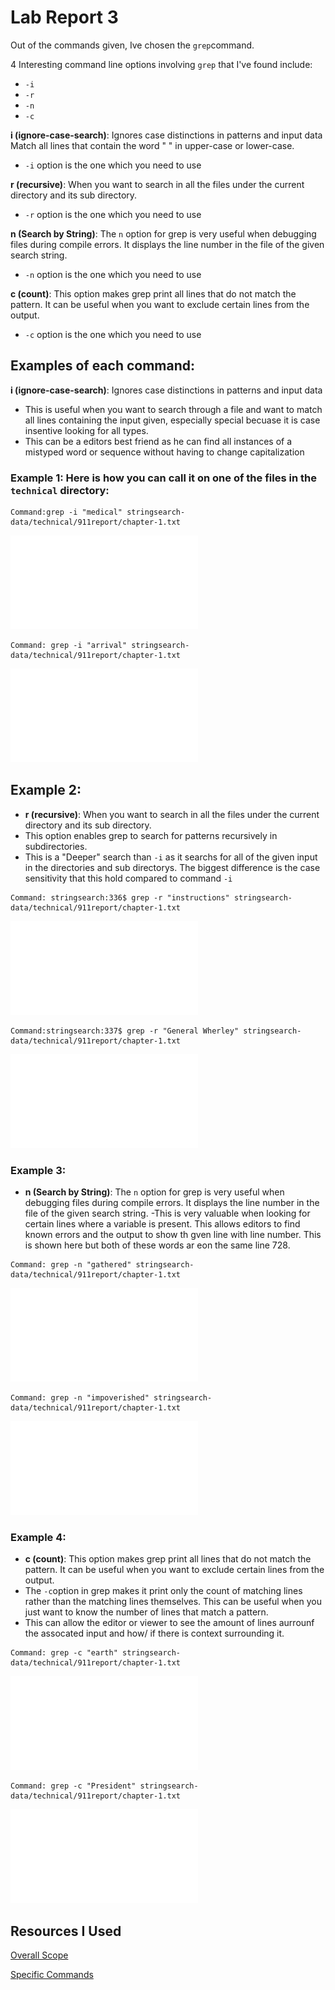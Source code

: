 # Lab Report 3


Out of the commands given, Ive chosen the `grep`command.


4 Interesting command line options involving `grep` that I've found include:


- `-i`
- `-r`
- `-n`
- `-c`



**i (ignore-case-search)**: Ignores case distinctions in patterns and input data
Match all lines that contain the word "  " in upper-case or lower-case.
- `-i` option is the one which you need to use

**r (recursive)**: When you want to search in all the files under the current directory and its sub directory. 
- `-r` option is the one which you need to use

**n (Search by String)**: The `n` option for grep is very useful when debugging files during compile errors. It displays the line number in the file of the given search string.
- `-n` option is the one which you need to use

**c (count)**: This option makes grep print all lines that do not match the pattern. It can be useful when you want to exclude certain lines from the output.
- `-c` option is the one which you need to use


## Examples of each command:
**i (ignore-case-search)**: Ignores case distinctions in patterns and input data
- This is useful when you want to search through a file and want to match all lines containing the input given, especially special becuase it is case insentive looking for all types.
- This can be a editors best friend as he can find all instances of a mistyped word or sequence without having to change capitalization

### Example 1: Here is how you can call it on one of the files in the `technical` directory:
 ```
Command:grep -i "medical" stringsearch-data/technical/911report/chapter-1.txt
 ```

![image](firstt.pdf)

```
Command: grep -i "arrival" stringsearch-data/technical/911report/chapter-1.txt
```

![image](seccond.pdf)

## Example 2:
- **r (recursive)**: When you want to search in all the files under the current directory and its sub directory.
- This option enables grep to search for patterns recursively in subdirectories.
- This is a "Deeper" search than `-i` as it searchs for all of the given input in the directories and sub directorys. The biggest difference is the case sensitivity that this hold compared to command `-i`

```
Command: stringsearch:336$ grep -r "instructions" stringsearch-data/technical/911report/chapter-1.txt
```

![image](tthird.pdf)
 
 
 ```
Command:stringsearch:337$ grep -r "General Wherley" stringsearch-data/technical/911report/chapter-1.txt
 ```

![image](fourrth.pdf)

### Example 3:
- **n (Search by String)**: The `n` option for grep is very useful when debugging files during compile errors. It displays the line number in the file of the given search string.
-This is very valuable when looking for certain lines where a variable is present. This allows editors to find known errors and the output to show th gven line with line number. This is shown here but both of these words ar eon the same line 728.
```
Command: grep -n "gathered" stringsearch-data/technical/911report/chapter-1.txt
```

![image](5.pdf)

```
Command: grep -n "impoverished" stringsearch-data/technical/911report/chapter-1.txt
```

![image](six.pdf)
    
### Example 4:
- **c (count)**: This option makes grep print all lines that do not match the pattern. It can be useful when you want to exclude certain lines from the output.
- The `-c`option in grep makes it print only the count of matching lines rather than the matching lines themselves. This can be useful when you just want to know the number of lines that match a pattern.
- This can allow the editor or viewer to see the amount of lines aurrounf the assocated input and how/ if there is context surrounding it.

```
Command: grep -c "earth" stringsearch-data/technical/911report/chapter-1.txt
```

![image](seven.pdf)

```
Command: grep -c "President" stringsearch-data/technical/911report/chapter-1.txt 
```

![image](8.pdf)

## Resources I Used
[Overall Scope](https://www.thegeekstuff.com/2009/03/15-practical-unix-grep-command-examples/)

[Specific Commands](https://www.tecmint.com/12-practical-examples-of-linux-grep-command/)
